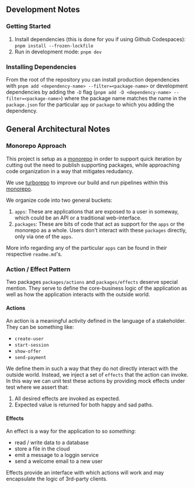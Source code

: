 ## Development Notes

### Getting Started

1. Install dependencies (this is done for you if using Github Codespaces): `pnpm install --frozen-lockfile`
2. Run in development mode: `pnpm dev`

### Installing Dependencies

From the root of the repository you can install production dependencies with `pnpm add <dependency-name> --filter=<package-name>` or development dependencies by adding the `-D` flag (`pnpm add -D <dependency-name> --filter=<package-name>`) where the package name matches the name in the `package.json` for the particular `app` or `package` to which you adding the dependency.

## General Architectural Notes

### Monorepo Approach

This project is setup as a [monorepo](https://en.wikipedia.org/wiki/Monorepo) in order to support quick iteration by cutting out the need to publish supporting packages, while approaching code organization in a way that mitigates redudancy.

We use [turborepo](https://turbo.build/repo) to improve our build and run pipelines within this [monorepo](https://en.wikipedia.org/wiki/Monorepo).

We organize code into two general buckets:

1. `apps`: These are applications that are exposed to a user in someway, which could be an API or a traditional web-interface.
2. `packages`: These are bits of code that act as support for the `apps` or the monorepo as a whole. Users don't interact with these `packages` directly, only via one of the `apps`.

More info regarding any of the particular `apps` can be found in their respective `readme.md`'s.

### Action / Effect Pattern

Two packages `packages/actions` and `packages/effects` deserve special mention. They serve to define the core-business logic of the application as well as how the application interacts with the outside world.

#### Actions

An action is a meaningful activity defined in the language of a stakeholder. They can be something like:

- `create-user`
- `start-session`
- `show-offer`
- `send-payment`

We define them in such a way that they do not directly interact with the outside world. Instead, we inject a set of `effects` that the action can invoke. In this way we can unit test these actions by providing mock effects under test where we assert that:

1. All desired effects are invoked as expected.
2. Expected value is returned for both happy and sad paths.

#### Effects

An effect is a way for the application to so _something_:

- read / write data to a database
- store a file in the cloud
- emit a message to a loggin service
- send a welcome email to a new user

Effects provide an interface with which actions will work and may encapsulate the logic of 3rd-party clients.
